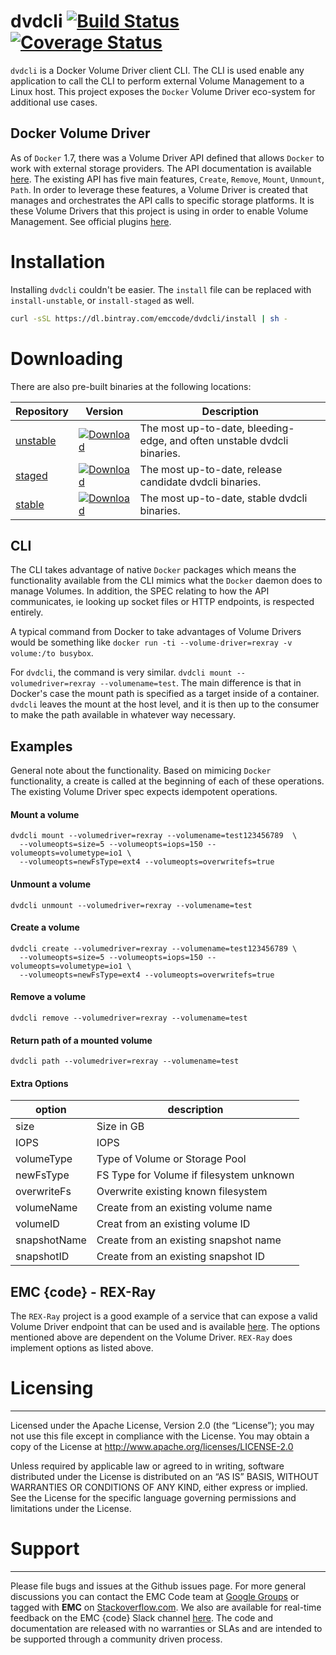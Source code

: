 # dvdcli [![Build Status](http://travis-ci.org/emccode/dvdcli.svg?branch=master)](https://travis-ci.org/emccode/dvdcli) [![Coverage Status](http://coveralls.io/repos/emccode/dvdcli/badge.svg?branch=master&service=github)](https://coveralls.io/github/emccode/dvdcli?branch=master)
`dvdcli` is a Docker Volume Driver client CLI.  The CLI is used enable any application to call the CLI to perform external Volume Management to a Linux host.  This project exposes the `Docker` Volume Driver eco-system for additional use cases.

Docker Volume Driver
--------------------

As of `Docker` 1.7, there was a Volume Driver API defined that allows `Docker` to work with external storage providers.  The API documentation is available [here](https://github.com/docker/docker/blob/master/docs/extend/index.md).  The existing API has five main features, `Create`, `Remove`, `Mount`, `Unmount`, `Path`.  In order to leverage these features, a Volume Driver is created that manages and orchestrates the API calls to specific storage platforms.  It is these Volume Drivers that this project is using in order to enable Volume Management.  See official plugins [here](https://github.com/docker/docker/blob/master/docs/extend/plugins.md).


# Installation
Installing `dvdcli` couldn't be easier.  The `install` file can be replaced with `install-unstable`, or `install-staged` as well.

```bash
curl -sSL https://dl.bintray.com/emccode/dvdcli/install | sh -
```

# Downloading
There are also pre-built binaries at the following locations:

Repository | Version | Description
---------- | ------- | -----------
[unstable](https://dl.bintray.com/emccode/dvdcli/unstable) | [ ![Download](https://api.bintray.com/packages/emccode/dvdcli/unstable/images/download.svg) ](https://dl.bintray.com/emccode/dvdcli/unstable/latest/) | The most up-to-date, bleeding-edge, and often unstable dvdcli binaries.
[staged](https://dl.bintray.com/emccode/dvdcli/staged)   | [ ![Download](https://api.bintray.com/packages/emccode/dvdcli/staged/images/download.svg) ](https://dl.bintray.com/emccode/dvdcli/staged/latest/) | The most up-to-date, release candidate dvdcli binaries.
[stable](https://dl.bintray.com/emccode/dvdcli/stable)   | [ ![Download](https://api.bintray.com/packages/emccode/dvdcli/stable/images/download.svg) ](https://dl.bintray.com/emccode/dvdcli/stable/latest/) | The most up-to-date, stable dvdcli binaries.

CLI
---
The CLI takes advantage of native `Docker` packages which means the functionality available from the CLI mimics what the `Docker` daemon does to manage Volumes.  In addition, the SPEC relating to how the API communicates, ie looking up socket files or HTTP endpoints, is respected entirely.

A typical command from Docker to take advantages of Volume Drivers would be something like `docker run -ti --volume-driver=rexray -v volume:/to busybox`.

For `dvdcli`, the command is very similar.
`dvdcli mount --volumedriver=rexray --volumename=test`.  The main difference is that in Docker's case the mount path is specified as a target inside of a container.  `dvdcli` leaves the mount at the host level, and it is then up to the consumer to make the path available in whatever way necessary.

Examples
--------
General note about the functionality.  Based on mimicing `Docker` functionality, a create is called at the beginning of each of these operations.  The existing Volume Driver spec expects idempotent operations.

#### Mount a volume
```
dvdcli mount --volumedriver=rexray --volumename=test123456789  \
  --volumeopts=size=5 --volumeopts=iops=150 --volumeopts=volumetype=io1 \
  --volumeopts=newFsType=ext4 --volumeopts=overwritefs=true
```

#### Unmount a volume
```
dvdcli unmount --volumedriver=rexray --volumename=test
```

#### Create a volume
```
dvdcli create --volumedriver=rexray --volumename=test123456789 \
  --volumeopts=size=5 --volumeopts=iops=150 --volumeopts=volumetype=io1 \
  --volumeopts=newFsType=ext4 --volumeopts=overwritefs=true
```

#### Remove a volume
```
dvdcli remove --volumedriver=rexray --volumename=test
```

#### Return path of a mounted volume
```
dvdcli path --volumedriver=rexray --volumename=test
```

#### Extra Options
option|description
------|-----------
size|Size in GB
IOPS|IOPS
volumeType|Type of Volume or Storage Pool
newFsType|FS Type for Volume if filesystem unknown
overwriteFs|Overwrite existing known filesystem
volumeName|Create from an existing volume name
volumeID|Creat from an existing volume ID
snapshotName|Create from an existing snapshot name
snapshotID|Create from an existing snapshot ID



EMC {code} - REX-Ray
-------
The `REX-Ray` project is a good example of a service that can expose a valid Volume Driver endpoint that can be used and is available [here](https://github.com/emccode/dvdcli).  The options mentioned above are dependent on the Volume Driver.  `REX-Ray` does implement options as listed above.

# Licensing
---------
Licensed under the Apache License, Version 2.0 (the “License”); you may not use this file except in compliance with the License. You may obtain a copy of the License at <http://www.apache.org/licenses/LICENSE-2.0>

Unless required by applicable law or agreed to in writing, software distributed under the License is distributed on an “AS IS” BASIS, WITHOUT WARRANTIES OR CONDITIONS OF ANY KIND, either express or implied. See the License for the specific language governing permissions and limitations under the License.

# Support
-------
Please file bugs and issues at the Github issues page. For more general discussions you can contact the EMC Code team at <a href="https://groups.google.com/forum/#!forum/emccode-users">Google Groups</a> or tagged with **EMC** on <a href="https://stackoverflow.com">Stackoverflow.com</a>. We also are available for real-time feedback on the EMC {code} Slack channel [here](http://community.emccode.com/).  The code and documentation are released with no warranties or SLAs and are intended to be supported through a community driven process.

